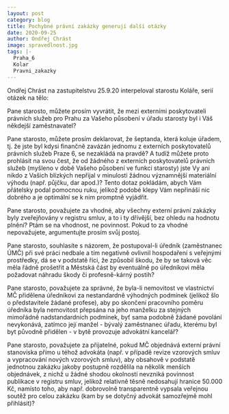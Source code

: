 ```yaml
---
layout: post
category: blog
title: Pochybné právní zakázky generují další otázky
date: 2020-09-25
author: Ondřej Chrást
image: spravedlnost.jpg
tags: |-
  Praha_6
  Kolar
  Pravni_zakazky
---
```

Ondřej Chrást na zastupitelstvu 25.9.20 interpeloval starostu Koláře, serií otázek na tělo:

Pane starosto, můžete prosím vyvrátit, že mezi externími poskytovateli právních služeb pro Prahu za Vašeho působení v úřadu starosty byl i Váš někdejší zaměstnavatel?

Pane starosto, můžete prosím deklarovat, že šeptanda, která koluje úřadem, tj. že jste byl kdysi finančně zavázán jednomu z externích poskytovatelů právních služeb Praze 6, se nezakládá na pravdě? A tudíž můžete proto prohlásit na svou čest, že od žádného z externích poskytovatelů právních služeb (myšleno v době Vašeho působení ve funkci starosty) jste Vy ani nikdo z Vašich blízkých nepřijal v minulosti žádnou významnější materiální výhodu (např. půjčku, dar apod.)? Tento dotaz pokládám, abych Vám přátelsky podal pomocnou ruku, jelikož podobé klepy Vám nepřináší nic dobrého a je optimální se k nim promptně vyjádřit. 

Pane starosto, považujete za vhodné, aby všechny externí právní zakázky byly zveřejňovány v registru smluv, a to i ty dřívější, bez ohledu na hodnotu plnění? Ptám se na vhodnost, ne povinnost. Pokud to za vhodné nepovažujete, argumentujte prosím svůj postoj.

Pane starosto, souhlasíte s názorem, že postupoval-li úředník (zaměstnanec ÚMČ) při své práci nedbale a tím negativně ovlivnil hospodaření s veřejnými prostředky, dá se v podstatě říci, že způsobil škodu, že by se taková věc měla řádně prošetřit a Městská část by eventuálně po úředníkovi měla požadovat náhradu škody či profesně-kárný postih?

Pane starosto, považujete za správné, že byla-li nemovitost ve vlastnictví MČ přidělena úředníkovi za nestandardně výhodných podmínek (jelikož šlo o představitele žádané profese), aby po skončení pracovního poměru úředníka byla nemovitost přepsána na jeho manželku za stejných mimořádně nadstandardních podmínek, byť sama podobně žádané povolání nevykonává, zatímco její manžel - bývalý zaměstnanec úřadu, kterému byl byt původně přidělen - v bytě provozuje advokátní kancelář?

Pane starosto, považujete za přijatelné, pokud MČ objednává externí právní stanoviska přímo u téhož advokáta (např. v případě revize vzorových smluv a vypracování nových vzorových smluv), aby obsahově v podstatě jednotnou zakázku jakoby postupně rozdělila na několik menších objednávek, z nichž u žádné shodou okolností nevzniká povinnost publikace v registru smluv, jelikož relativně těsně nedosahují hranice 50.000 Kč, namísto toho, aby např. dobrovolně transparentně vypsala veřejnou soutěž pro celou zakázku (kam by se dotyčný advokát samozřejmě mohl přihlásit)?
